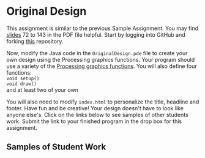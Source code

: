 Original Design
===============

This assignment is similar to the previous Sample Assignment. You may find [slides](https://drive.google.com/file/d/0ByC9Jv9OkYcJNFRkdkhOejJrUVU/view?usp=sharing) 72 to 143 in the PDF file helpful. Start by logging into GitHub and forking [this](https://github.com/treinartz/HolidayCard2017) repository.  

Now, modify the Java code in the `OriginalDesign.pde` file to create your own design using the Processing graphics functions. Your program should use a variety of the [Processing graphics functions](https://processing.org/reference/). You will also
define four functions:  
`void setup()`  
`void draw()`  
and at least two of your own 

You will also need to modify `index.html` to personalize the title, headline and footer. Have fun and be creative! Your design doesn't have to look like anyone else's. Click on the links below to see samples of other students work. Submit the link to your finished program in the drop box for this assignment.

Samples of Student Work
-----------------------


